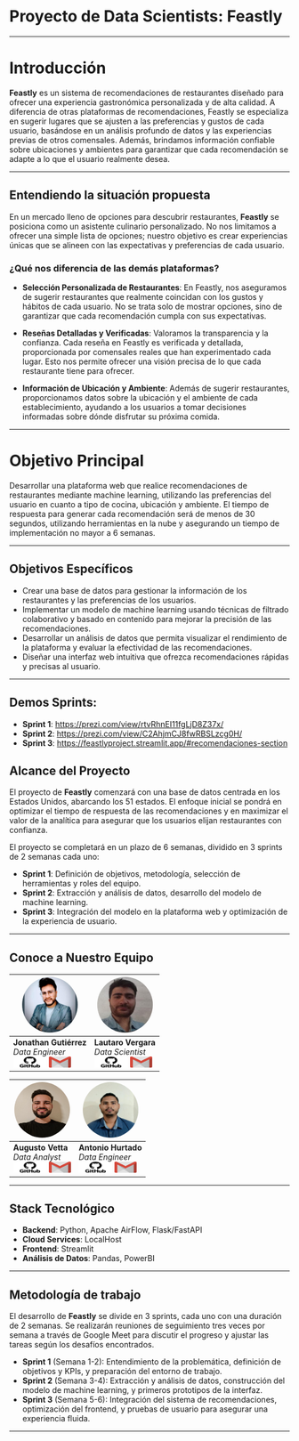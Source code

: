 # Proyecto de Data Scientists: Feastly

---

# **Introducción**

**Feastly** es un sistema de recomendaciones de restaurantes diseñado para ofrecer una experiencia gastronómica personalizada y de alta calidad. A diferencia de otras plataformas de recomendaciones, Feastly se especializa en sugerir lugares que se ajusten a las preferencias y gustos de cada usuario, basándose en un análisis profundo de datos y las experiencias previas de otros comensales. Además, brindamos información confiable sobre ubicaciones y ambientes para garantizar que cada recomendación se adapte a lo que el usuario realmente desea.

---

## **Entendiendo la situación propuesta**

En un mercado lleno de opciones para descubrir restaurantes, **Feastly** se posiciona como un asistente culinario personalizado. No nos limitamos a ofrecer una simple lista de opciones; nuestro objetivo es crear experiencias únicas que se alineen con las expectativas y preferencias de cada usuario.

### ¿Qué nos diferencia de las demás plataformas?

- **Selección Personalizada de Restaurantes**: En Feastly, nos aseguramos de sugerir restaurantes que realmente coincidan con los gustos y hábitos de cada usuario. No se trata solo de mostrar opciones, sino de garantizar que cada recomendación cumpla con sus expectativas.

- **Reseñas Detalladas y Verificadas**: Valoramos la transparencia y la confianza. Cada reseña en Feastly es verificada y detallada, proporcionada por comensales reales que han experimentado cada lugar. Esto nos permite ofrecer una visión precisa de lo que cada restaurante tiene para ofrecer.

- **Información de Ubicación y Ambiente**: Además de sugerir restaurantes, proporcionamos datos sobre la ubicación y el ambiente de cada establecimiento, ayudando a los usuarios a tomar decisiones informadas sobre dónde disfrutar su próxima comida.

---

# **Objetivo Principal**

Desarrollar una plataforma web que realice recomendaciones de restaurantes mediante machine learning, utilizando las preferencias del usuario en cuanto a tipo de cocina, ubicación y ambiente. El tiempo de respuesta para generar cada recomendación será de menos de 30 segundos, utilizando herramientas en la nube y asegurando un tiempo de implementación no mayor a 6 semanas.

---

## **Objetivos Específicos**

- Crear una base de datos para gestionar la información de los restaurantes y las preferencias de los usuarios.
- Implementar un modelo de machine learning usando técnicas de filtrado colaborativo y basado en contenido para mejorar la precisión de las recomendaciones.
- Desarrollar un análisis de datos que permita visualizar el rendimiento de la plataforma y evaluar la efectividad de las recomendaciones.
- Diseñar una interfaz web intuitiva que ofrezca recomendaciones rápidas y precisas al usuario.

---

## **Demos Sprints:**
- **Sprint 1**: https://prezi.com/view/rtvRhnEI11fgLjD8Z37x/
- **Sprint 2**: https://prezi.com/view/C2AhjmCJ8fwRBSLzcg0H/
- **Sprint 3**: https://feastlyproject.streamlit.app/#recomendaciones-section


## **Alcance del Proyecto**

El proyecto de **Feastly** comenzará con una base de datos centrada en los Estados Unidos, abarcando los 51 estados. El enfoque inicial se pondrá en optimizar el tiempo de respuesta de las recomendaciones y en maximizar el valor de la analítica para asegurar que los usuarios elijan restaurantes con confianza. 

El proyecto se completará en un plazo de 6 semanas, dividido en 3 sprints de 2 semanas cada uno:

- **Sprint 1**: Definición de objetivos, metodología, selección de herramientas y roles del equipo.
- **Sprint 2**: Extracción y análisis de datos, desarrollo del modelo de machine learning.
- **Sprint 3**: Integración del modelo en la plataforma web y optimización de la experiencia de usuario.
---


## Conoce a Nuestro Equipo

| <img src="images/jonathan.jpg" alt="Foto de Jonathan Gutiérrez" style="width: 100px; height: 100px; border-radius: 50%;"> | <img src="images/lautaro.jpg" alt="Foto de Lautaro Vergara" style="width: 100px; height: 100px; border-radius: 50%;"> |
|-----------------------------------------------------|--------------------------------------------------|
| **Jonathan Gutiérrez** <br> *Data Engineer* <br> [<img src="images/logos/github-logo.png" alt="GitHub" style="width: 60px; height: 20px;">](https://github.com/jgutierrezladino) [<img src="images/logos/email-icon.png" alt="Email" style="width: 40px; height: 20px;">](mailto:yogulanacio@gmail.com) | **Lautaro Vergara** <br> *Data Scientist* <br> [<img src="images/logos/github-logo.png" alt="GitHub" style="width: 60px; height: 20px;">](https://github.com/LautaroVergaraAmodeo97) [<img src="images/logos/email-icon.png" alt="Email" style="width: 40px; height: 20px;">](mailto:) |

| <img src="images/augusto.jpg" alt="Foto de Augusto Vetta" style="width: 100px; height: 100px; border-radius: 50%;"> | <img src="images/antonio.jpg" alt="Foto de Antonio" style="width: 100px; height: 100px; border-radius: 50%;"> |
|------------------------------------------------|-------------------------------------------------|
| **Augusto Vetta** <br> *Data Analyst* <br> [<img src="images/logos/github-logo.png" alt="GitHub" style="width: 60px; height: 20px;">](https://github.com/AugVe) [<img src="images/logos/email-icon.png" alt="Email" style="width: 40px; height: 20px;">](mailto:) | **Antonio Hurtado** <br> *Data Engineer* <br> [<img src="images/logos/github-logo.png" alt="GitHub" style="width: 60px; height: 20px;">](https://github.com/Antojose93) [<img src="images/logos/email-icon.png" alt="Email" style="width: 40px; height: 20px;">](mailto:antonio.hurtado1993@gmail.com)  |



---

## **Stack Tecnológico**

- **Backend**: Python, Apache AirFlow, Flask/FastAPI
- **Cloud Services**: LocalHost
- **Frontend**: Streamlit 
- **Análisis de Datos**: Pandas, PowerBI

---

## **Metodología de trabajo**

El desarrollo de **Feastly** se divide en 3 sprints, cada uno con una duración de 2 semanas. Se realizarán reuniones de seguimiento tres veces por semana a través de Google Meet para discutir el progreso y ajustar las tareas según los desafíos encontrados.

- **Sprint 1** (Semana 1-2): Entendimiento de la problemática, definición de objetivos y KPIs, y preparación del entorno de trabajo.
- **Sprint 2** (Semana 3-4): Extracción y análisis de datos, construcción del modelo de machine learning, y primeros prototipos de la interfaz.
- **Sprint 3** (Semana 5-6): Integración del sistema de recomendaciones, optimización del frontend, y pruebas de usuario para asegurar una experiencia fluida.

---
